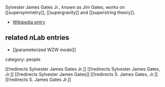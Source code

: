 
Sylvester James Gates Jr., known as Jim Gates, works on [[supersymmetry]], [[supergravity]] and [[superstring theory]].

* [Wikipedia entry](http://en.wikipedia.org/wiki/Sylvester_James_Gates)

## related $n$Lab entries 

* [[parameterized WZW model]]


category: people

[[!redirects Sylvester James Gates Jr.]]
[[!redirects Sylvester James Gates, Jr.]]
[[!redirects Sylvester James Gates]]
[[!redirects S. James Gates, Jr.]]
[[!redirects S. James Gates Jr.]]
